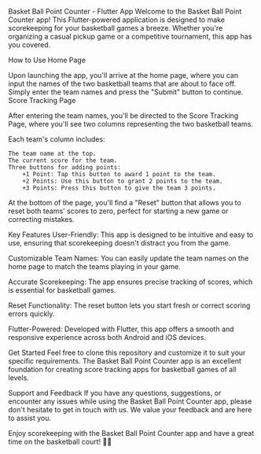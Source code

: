 Basket Ball Point Counter - Flutter App
Welcome to the Basket Ball Point Counter app! This Flutter-powered application is designed to make scorekeeping for your basketball games a breeze. Whether you're organizing a casual pickup game or a competitive tournament, this app has you covered.

How to Use
Home Page

Upon launching the app, you'll arrive at the home page, where you can input the names of the two basketball teams that are about to face off. Simply enter the team names and press the "Submit" button to continue.
Score Tracking Page

After entering the team names, you'll be directed to the Score Tracking Page, where you'll see two columns representing the two basketball teams.

Each team's column includes:

    The team name at the top.
    The current score for the team.
    Three buttons for adding points:
        +1 Point: Tap this button to award 1 point to the team.
        +2 Points: Use this button to grant 2 points to the team.
        +3 Points: Press this button to give the team 3 points.
At the bottom of the page, you'll find a "Reset" button that allows you to reset both teams' scores to zero, perfect for starting a new game or correcting mistakes.

Key Features
User-Friendly: This app is designed to be intuitive and easy to use, ensuring that scorekeeping doesn't distract you from the game.

Customizable Team Names: You can easily update the team names on the home page to match the teams playing in your game.

Accurate Scorekeeping: The app ensures precise tracking of scores, which is essential for basketball games.

Reset Functionality: The reset button lets you start fresh or correct scoring errors quickly.

Flutter-Powered: Developed with Flutter, this app offers a smooth and responsive experience across both Android and iOS devices.

Get Started
Feel free to clone this repository and customize it to suit your specific requirements. The Basket Ball Point Counter app is an excellent foundation for creating score tracking apps for basketball games of all levels.

Support and Feedback
If you have any questions, suggestions, or encounter any issues while using the Basket Ball Point Counter app, please don't hesitate to get in touch with us. We value your feedback and are here to assist you.

Enjoy scorekeeping with the Basket Ball Point Counter app and have a great time on the basketball court! 🏀📱